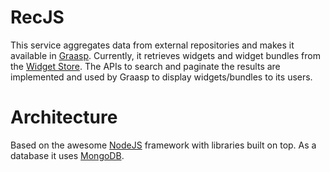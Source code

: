 RecJS
============

This service aggregates data from external repositories and makes it available
in [Graasp](http://graasp.epfl.ch). Currently, it retrieves widgets and
widget bundles from the [Widget Store](http://www.role-widgetstore.eu/).
The APIs to search and paginate the results are implemented and used by
Graasp to display widgets/bundles to its users.

Architecture
==============
Based on the awesome [NodeJS](http://nodejs.org) framework with
libraries built on top. As a database it uses [MongoDB](http://www.mongodb.org/).

